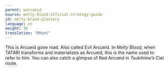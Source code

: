 ```yaml
---
parent: warcueid
source: melty-blood-official-strategy-guide
id: melty-blood-glossary
language: en
weight: 36
translation: "RHuot"
---
```


This is Arcueid gone mad. Also called Evil Arcueid. In *Melty Blood*, when TATARI transforms and materializes as Arcueid, this is the name used to refer to him. You can also catch a glimpse of Red Arcueid in *Tsukihime*’s Ciel route.
